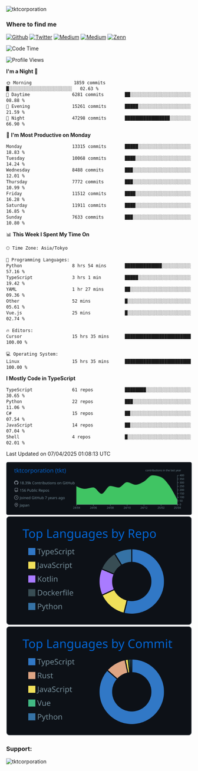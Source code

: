 <p align="left"> <img src="https://komarev.com/ghpvc/?username=tktcorporation&label=Profile%20views&color=0e75b6&style=flat" alt="tktcorporation" /> </p>

<h3>Where to find me</h3>
<p>
<a href="https://github.com/tktcorporation" target="_blank"><img alt="Github" src="https://img.shields.io/badge/GitHub-%2312100E.svg?&style=for-the-badge&logo=Github&logoColor=white" /></a>
<a href="https://twitter.com/tktcorporation" target="_blank"><img alt="Twitter" src="https://img.shields.io/badge/twitter-%231DA1F2.svg?&style=for-the-badge&logo=twitter&logoColor=white" /></a>
<a href="https://www.linkedin.com/in/tktcorporation" target="_blank"><img alt="Medium" src="https://img.shields.io/badge/linkdin-0a66c2.svg?&style=for-the-badge&logo=linkedin&logoColor=white" /></a>
<a href="https://qiita.com/tktcorporation" target="_blank"><img alt="Medium" src="https://img.shields.io/badge/qiita-55C500.svg?&style=for-the-badge&logo=qiita&logoColor=white" /></a>
<a href="https://zenn.dev/tktcorporation" target="_blank"><img alt="Zenn" src="https://img.shields.io/badge/Zenn-3EA8FF.svg?&style=for-the-badge&logo=Zenn&logoColor=white" /></a>
</p>
  
<!--START_SECTION:waka-->
![Code Time](http://img.shields.io/badge/Code%20Time-2%2C269%20hrs%2045%20mins-blue)

![Profile Views](http://img.shields.io/badge/Profile%20Views-0-blue)

**I'm a Night 🦉** 

```text
🌞 Morning                1859 commits        █░░░░░░░░░░░░░░░░░░░░░░░░   02.63 % 
🌆 Daytime                6281 commits        ██░░░░░░░░░░░░░░░░░░░░░░░   08.88 % 
🌃 Evening                15261 commits       █████░░░░░░░░░░░░░░░░░░░░   21.59 % 
🌙 Night                  47298 commits       █████████████████░░░░░░░░   66.90 % 
```
📅 **I'm Most Productive on Monday** 

```text
Monday                   13315 commits       █████░░░░░░░░░░░░░░░░░░░░   18.83 % 
Tuesday                  10068 commits       ████░░░░░░░░░░░░░░░░░░░░░   14.24 % 
Wednesday                8488 commits        ███░░░░░░░░░░░░░░░░░░░░░░   12.01 % 
Thursday                 7772 commits        ███░░░░░░░░░░░░░░░░░░░░░░   10.99 % 
Friday                   11512 commits       ████░░░░░░░░░░░░░░░░░░░░░   16.28 % 
Saturday                 11911 commits       ████░░░░░░░░░░░░░░░░░░░░░   16.85 % 
Sunday                   7633 commits        ███░░░░░░░░░░░░░░░░░░░░░░   10.80 % 
```


📊 **This Week I Spent My Time On** 

```text
🕑︎ Time Zone: Asia/Tokyo

💬 Programming Languages: 
Python                   8 hrs 54 mins       ██████████████░░░░░░░░░░░   57.16 % 
TypeScript               3 hrs 1 min         █████░░░░░░░░░░░░░░░░░░░░   19.42 % 
YAML                     1 hr 27 mins        ██░░░░░░░░░░░░░░░░░░░░░░░   09.36 % 
Other                    52 mins             █░░░░░░░░░░░░░░░░░░░░░░░░   05.61 % 
Vue.js                   25 mins             █░░░░░░░░░░░░░░░░░░░░░░░░   02.74 % 

🔥 Editors: 
Cursor                   15 hrs 35 mins      █████████████████████████   100.00 % 

💻 Operating System: 
Linux                    15 hrs 35 mins      █████████████████████████   100.00 % 
```

**I Mostly Code in TypeScript** 

```text
TypeScript               61 repos            ████████░░░░░░░░░░░░░░░░░   30.65 % 
Python                   22 repos            ███░░░░░░░░░░░░░░░░░░░░░░   11.06 % 
C#                       15 repos            ██░░░░░░░░░░░░░░░░░░░░░░░   07.54 % 
JavaScript               14 repos            ██░░░░░░░░░░░░░░░░░░░░░░░   07.04 % 
Shell                    4 repos             █░░░░░░░░░░░░░░░░░░░░░░░░   02.01 % 
```




 Last Updated on 07/04/2025 01:08:13 UTC
<!--END_SECTION:waka-->

[![](https://raw.githubusercontent.com/tktcorporation/tktcorporation/master/profile-summary-card-output/github_dark/0-profile-details.svg)](https://github.com/vn7n24fzkq/github-profile-summary-cards)
[![](https://raw.githubusercontent.com/tktcorporation/tktcorporation/master/profile-summary-card-output/github_dark/1-repos-per-language.svg)](https://github.com/vn7n24fzkq/github-profile-summary-cards) [![](https://raw.githubusercontent.com/tktcorporation/tktcorporation/master/profile-summary-card-output/github_dark/2-most-commit-language.svg)](https://github.com/vn7n24fzkq/github-profile-summary-cards)

<h3 align="left">Support:</h3>
<p><a href="https://www.buymeacoffee.com/tktcorporation"> <img align="left" src="https://cdn.buymeacoffee.com/buttons/v2/default-yellow.png" height="50" width="210" alt="tktcorporation" /></a></p><br><br>
